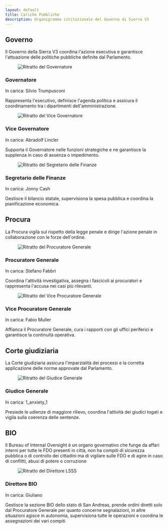 ```yaml
---
layout: default
title: Cariche Pubbliche
description: Organigramma istituzionale del Governo di Sierra V3
---
```


<section class="content-section">
  <h2>Governo</h2>
  <p>Il Governo della Sierra V3 coordina l'azione esecutiva e garantisce l'attuazione delle politiche pubbliche definite dal Parlamento.</p>
  <div class="governance-grid role-grid">
    <article class="department-card role-card">
      <figure class="role-media">
        <img src="{{ '/assets/images/silvio-trumpusconi.png' | relative_url }}" alt="Ritratto del Governatore" loading="lazy" />
      </figure>
      <div class="role-content">
        <h3>Governatore</h3>
        <p class="role-holder">In carica: <span>Silvio Trumpusconi</span></p>
        <p>Rappresenta l'esecutivo, definisce l'agenda politica e assicura il coordinamento tra i dipartimenti dell'amministrazione.</p>
      </div>
    </article>
    <article class="department-card role-card">
      <figure class="role-media">
        <img src="{{ '/assets/images/abradolf-lincler.png' | relative_url }}" alt="Ritratto del Vice Governatore" loading="lazy" />
      </figure>
      <div class="role-content">
        <h3>Vice Governatore</h3>
        <p class="role-holder">In carica: <span>Abradolf Lincler</span></p>
        <p>Supporta il Governatore nelle funzioni strategiche e ne garantisce la supplenza in caso di assenza o impedimento.</p>
      </div>
    </article>
    <article class="department-card role-card">
      <figure class="role-media">
        <img src="{{ '/assets/images/jonny-cash.png' | relative_url }}" alt="Ritratto del Segretario delle Finanze" loading="lazy" />
      </figure>
      <div class="role-content">
        <h3>Segretario delle Finanze</h3>
        <p class="role-holder">In carica: <span>Jonny Cash</span></p>
        <p>Gestisce il bilancio statale, supervisiona la spesa pubblica e coordina la pianificazione economica.</p>
      </div>
    </article>
  </div>
</section>

<section class="content-section">
  <h2>Procura</h2>
  <p>La Procura vigila sul rispetto della legge penale e dirige l'azione penale in collaborazione con le forze dell'ordine.</p>
  <div class="governance-grid role-grid">
    <article class="department-card role-card">
      <figure class="role-media">
        <img src="{{ '/assets/images/placeholder-portrait.png' | relative_url }}" alt="Ritratto del Procuratore Generale" loading="lazy" />
      </figure>
      <div class="role-content">
        <h3>Procuratore Generale</h3>
        <p class="role-holder">In carica: <span>Stefano Fabbri</span></p>
        <p>Coordina l'attività investigativa, assegna i fascicoli ai procuratori e rappresenta l'accusa nei casi più rilevanti.</p>
      </div>
    </article>
    <article class="department-card role-card">
      <figure class="role-media">
        <img src="{{ '/assets/images/placeholder-portrait.png' | relative_url }}" alt="Ritratto del Vice Procuratore Generale" loading="lazy" />
      </figure>
      <div class="role-content">
        <h3>Vice Procuratore Generale</h3>
        <p class="role-holder">In carica: <span>Fabio Muller</span></p>
        <p>Affianca il Procuratore Generale, cura i rapporti con gli uffici periferici e garantisce la continuità operativa.</p>
      </div>
    </article>
  </div>
</section>

<section class="content-section">
  <h2>Corte giudiziaria</h2>
  <p>La Corte giudiziaria assicura l'imparzialità dei processi e la corretta applicazione delle norme approvate dal Parlamento.</p>
  <div class="governance-grid role-grid">
    <article class="department-card role-card">
      <figure class="role-media">
        <img src="{{ '/assets/images/placeholder-portrait.png' | relative_url }}" alt="Ritratto del Giudice Generale" loading="lazy" />
      </figure>
      <div class="role-content">
        <h3>Giudice Generale</h3>
        <p class="role-holder">In carica: <span>1_anxiety_1</span></p>
        <p>Presiede le udienze di maggiore rilievo, coordina l'attività dei giudici togati e vigila sulla coerenza delle sentenze.</p>
      </div>
    </article>
  </div>
</section>

<section class="content-section">
  <h2>BIO</h2>
  <p>Il Bureau of Internal Oversight è un organo governativo che funge da affari interni per tutte le FDO presenti in città, non ha compiti di sicurezza pubblica o di controllo dei cittadini ma di vigilare sulle FDO e di agire in caso di conflitti, abusi di potere o corruzione</p>
  <div class="governance-grid role-grid">
    <article class="department-card role-card">
      <figure class="role-media">
        <img src="{{ '/assets/images/placeholder-portrait.png' | relative_url }}" alt="Ritratto del Direttore LSSS" loading="lazy" />
      </figure>
      <div class="role-content">
        <h3>Direttore BIO</h3>
        <p class="role-holder">In carica: <span>Giuliano</span></p>
        <p>Gestisce la sezione BIO dello stato di San Andreas, prende ordini diretti solo dal Procuratore Generale per quanto concerne segnalazioni, in altre situazioni agisce in autonomia, supervisiona tutte le operazioni e coordina le assegnazioni dei vari compiti</p>
      </div>
    </article>
  </div>
</section>